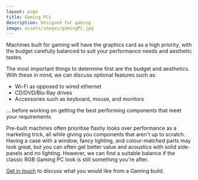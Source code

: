 ```yaml
---
layout: page
title: Gaming PCs
description: Designed for gaming
image: assets/images/gamingPC.jpg
---
```


Machines built for gaming will have the graphics card as a high priority, with the budget carefully balanced to suit your performance needs and aesthetic tastes.

The most important things to determine first are the budget and aesthetics. With these in mind, we can discuss optional features such as:

- Wi-Fi as opposed to wired ethernet
- CD/DVD/Blu-Ray drives
- Accessories such as keyboard, mouse, and monitors

... before working on getting the best performing components that meet your requirements.

Pre-built machines often prioritise flashy looks over performance as a marketing trick, all while giving you components that aren't up to scratch. Having a case with a window, fancy lighting, and colour-matched parts may look great, but you can often get better value and acoustics with solid side-panels and no lighting. However, we can find a suitable balance if the classic RGB Gaming PC look is still something you're after.

[Get in touch](#contact) to discuss what you would like from a Gaming build.
